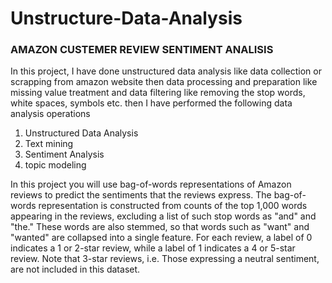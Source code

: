 # Unstructure-Data-Analysis

### AMAZON CUSTEMER REVIEW SENTIMENT ANALISIS

In this project, I have done unstructured data analysis like data collection or scrapping from amazon website then data processing and preparation like missing value treatment and data filtering like removing the stop words, white spaces, symbols etc.
then I have performed the following data analysis operations
1. Unstructured Data Analysis
2. Text mining
3. Sentiment Analysis
4. topic modeling

In this project you will use bag-of-words representations of Amazon reviews to predict the sentiments that the reviews express. The bag-of-words representation is constructed from counts of the top 1,000 words appearing in the reviews, excluding a list of such stop words as "and" and "the." These words are also stemmed, so that words such as "want" and "wanted" are collapsed into a single feature. For each review, a label of 0 indicates a 1 or 2-star review, while a label of 1 indicates a 4 or 5-star review. Note that 3-star reviews, i.e. Those expressing a neutral sentiment, are not included in this dataset. 

